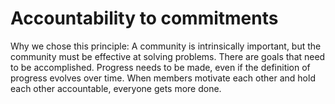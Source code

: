 # Accountability to commitments

Why we chose this principle: A community is intrinsically important, but the community must be effective at solving problems. There are goals that need to be accomplished. Progress needs to be made, even if the definition of progress evolves over time. When members motivate each other and hold each other accountable, everyone gets more done.